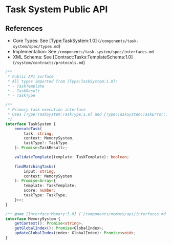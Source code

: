 # Task System Public API

## References

- Core Types: See [Type:TaskSystem:1.0] (`/components/task-system/spec/types.md`)
- Implementation: See `/components/task-system/spec/interfaces.md`
- XML Schema: See [Contract:Tasks:TemplateSchema:1.0] (`/system/contracts/protocols.md`)

```typescript
/**
 * Public API Surface
 * All types imported from [Type:TaskSystem:1.0]:
 * - TaskTemplate
 * - TaskResult 
 * - TaskType

/**
 * Primary task execution interface
 * Uses [Type:TaskSystem:TaskType:1.0] and [Type:TaskSystem:TaskError:1.0]
 */
interface TaskSystem {
    executeTask(
        task: string,
        context: MemorySystem,
        taskType?: TaskType
    ): Promise<TaskResult>;

    validateTemplate(template: TaskTemplate): boolean;
  
    findMatchingTasks(
        input: string,
        context: MemorySystem
    ): Promise<Array<{
        template: TaskTemplate;
        score: number;
        taskType: TaskType;
    }>>;
}

/** @see [Interface:Memory:3.0] (`/components/memory/api/interfaces.md`) */
interface MemorySystem {
    getContext(): Promise<string>;
    getGlobalIndex(): Promise<GlobalIndex>;
    updateGlobalIndex(index: GlobalIndex): Promise<void>;
}
```
